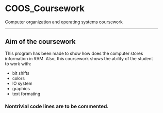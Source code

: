 # COOS_Coursework
 Computer organization and operating systems coursework
- - - -
## Aim of the coursework

This program has been made to show how does the computer stores information in RAM.
Also, this coursework shows the ability of the student to work with:
 * bit shifts
 * colors
 * IO system
 * graphics
 * text formating

### Nontrivial code lines are to be commented.